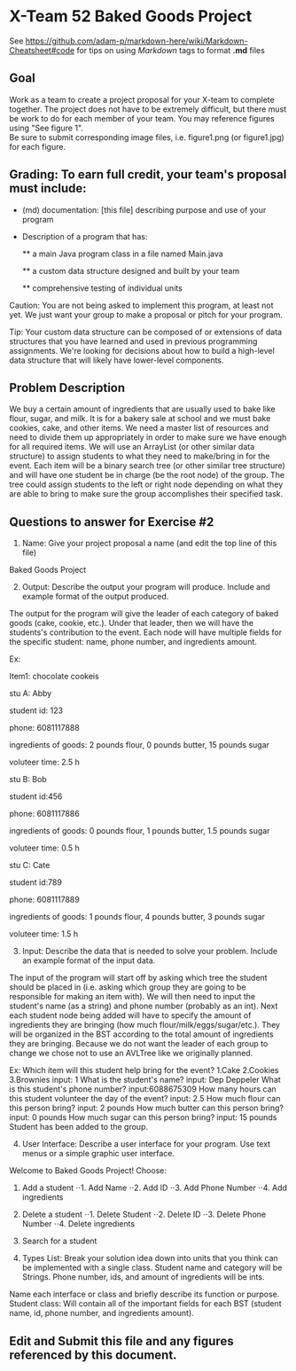 # X-Team 52 Baked Goods Project

See https://github.com/adam-p/markdown-here/wiki/Markdown-Cheatsheet#code for tips on using *Markdown* tags to format __.md__ files

## Goal

Work as a team to create a project proposal for your X-team to complete together.
The project does not have to be extremely difficult,
but there must be work to do for each member of your team.
You may reference figures using "See figure 1".  
Be sure to submit corresponding image files, i.e. figure1.png (or figure1.jpg) for each figure.

## Grading: To earn full credit, your team's proposal must include:

* (md) documentation: [this file] describing purpose and use of your program

* Description of a program that has:

  ** a main Java program class in a file named Main.java
  
  ** a custom data structure designed and built by your team
  
  ** comprehensive testing of individual units
  
 Caution: You are not being asked to implement this program, at least not yet. 
 We just want your group to make a proposal or pitch for your program.
 
 Tip: Your custom data structure can be composed of or extensions of data structures that you have learned and used in previous programming assignments.  We're looking for decisions about how to build a high-level data structure that will likely have lower-level components.

## Problem Description

We buy a certain amount of ingredients that are usually used to bake like flour, sugar, and milk. It is for a bakery sale at school and we must bake cookies, cake, and other items. We need a master list of resources and need to divide them up appropriately in order to make sure we have enough for all required items.
We will use an ArrayList (or other similar data structure) to assign students to what they need to make/bring in for the event. Each item will be a binary search tree (or other similar tree structure) and will have one student be in charge (be the root node) of the group. The tree could assign students to the left or right node depending on what they are able to bring to make sure the group accomplishes their specified task.

## Questions to answer for Exercise #2

1. Name: Give your project proposal a name (and edit the top line of this file)

 Baked Goods Project


2. Output: Describe the output your program will produce.  Include and example format of the output produced.

The output for the program will give the leader of each category of baked goods (cake, cookie, etc.). Under that leader, then we will have the students's contribution to the event. Each node will have multiple fields for the specific student: name, phone number, and ingredients amount.

Ex:

Item1: chocolate cookeis

stu A: Abby 

 student id: 123
 
 phone: 6081117888
 
 ingredients of goods: 2 pounds flour, 0 pounds butter, 15 pounds sugar
 
 voluteer time: 2.5 h
 
stu B: Bob

 student id:456
 
 phone: 6081117886
 
 ingredients of goods: 0 pounds flour, 1 pounds butter, 1.5 pounds sugar
 
 voluteer time: 0.5 h
 
stu C: Cate

 student id:789
 
 phone: 6081117889
 
 ingredients of goods: 1 pounds flour, 4 pounds butter, 3 pounds sugar
 
 voluteer time: 1.5 h



3. Input: Describe the data that is needed to solve your problem. Include an example format of the input data.

The input of the program will start off by asking which tree the student should be placed in (i.e. asking which group they are going to be responsible for making an item with). We will then need to input the student's name (as a string) and phone number (probably as an int). Next each student node being added will have to specify the amount of ingredients they are bringing (how much flour/milk/eggs/sugar/etc.). They will be organized in the BST according to the total amount of ingredients they are bringing. Because we do not want the leader of each group to change we chose not to use an AVLTree like we originally planned.

Ex:
Which item will this student help bring for the event? 1.Cake 2.Cookies 3.Brownies    input: 1
What is the student's name?    input: Dep Deppeler
What is this student's phone number?    input:6088675309
How many hours can this student volunteer the day of the event?    input: 2.5
How much flour can this person bring?    input: 2 pounds
How much butter can this person bring?    input: 0 pounds
How much sugar can this person bring?    input: 15 pounds
Student has been added to the group.



4. User Interface: Describe a user interface for your program.  Use text menus or a simple graphic user interface.
 
  Welcome to Baked Goods Project!
  Choose:
  1. Add a student
  ⋅⋅1. Add Name
  ⋅⋅2. Add ID
  ⋅⋅3. Add Phone Number
  ⋅⋅4. Add ingredients
  2. Delete a student
  ⋅⋅1. Delete Student
  ⋅⋅2. Delete ID
  ⋅⋅3. Delete Phone Number
  ⋅⋅4. Delete ingredients
  3. Search for a student

5. Types List: Break your solution idea down into units that you think can be implemented with a single class.
Student name and category will be Strings. Phone number, ids, and amount of ingredients will be ints.


Name each interface or class and briefly describe its function or purpose.
Student class: Will contain all of the important fields for each BST (student name, id, phone number, and ingredients amount).

## Edit and Submit this file and any figures referenced by this document.

